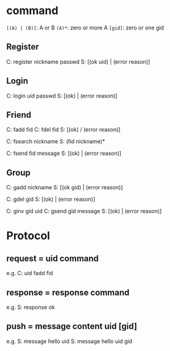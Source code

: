 # command

`[(A) | (B)]`: A or B
`(A)*`: zero or more A
`[gid]`: zero or one gid

## Register
C: register nickname passwd
S: [(ok uid) | (error reason)]

## Login
C: login uid passwd
S: [(ok) | (error reason)]

## Friend
C: fadd fid
C: fdel fid
S: [(ok) / (error reason)]

C: fsearch nickname
S: (fid nickname)*

C: fsend fid message
S: [(ok) | (error reason)]

## Group
C: gadd nickname
S: [(ok gid) | (error reason)]

C: gdel gid
S: [(ok) | (error reason)]

C: ginv gid uid
C: gsend gid message
S: [(ok) | (error reason)]

# Protocol

## request = uid command
e.g.
C: uid fadd fid

## response = response command
e.g.
S: response ok

## push = message content uid [gid]
e.g.
S: message hello uid
S: message hello uid gid
